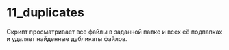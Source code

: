 # 11_duplicates
Скрипт просматривает все файлы в заданной папке и всех её подпапках и удаляет найденные дубликаты файлов.
